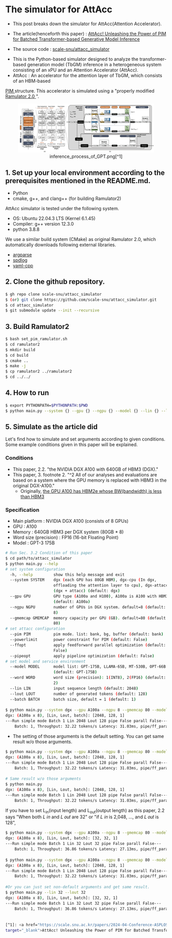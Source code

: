 # The simulator for AttAcc
- This post breaks down the simulator for AttAcc(Attention Accelerator).

- The article(henceforth this paper) : 
<a href="https://scale.snu.ac.kr/papers/2024-04-Conference-ASPLOS-AttAcc.pdf" 
target="_blank">AttAcc! Unleashing the Power of PIM for Batched Transformer-based Generative Model Inference
</a>

- The source code : 
<a href="https://github.com/scale-snu/attacc_simulator" 
target="_blank">scale-snu/attacc_simulator
</a> 

- This is the Python-based simulator designed to analyze the transformer-based generation model (TbGM) inference in a heterogeneous system consisting of an xPU and an Attention Accelerator (AttAcc).
- AttAcc : An accelerator for the attention layer of TbGM, which consists of an HBM-based 
<a href="https://semiconductor.samsung.com/technologies/memory/pim/" target="_blank">
PIM
</a>
structure. This accelerator is simulated using a "properly modified <a href="https://github.com/CMU-SAFARI/ramulator2" target="_blank">Ramulator 2.0
</a>".

<figure style="text-align: center;">
  <img src="./img/2025-02-09-AttAcc_Code_Breakdown/inference_process_of_GPT.png" alt="inference_process_of_GPT.png">
  <figcaption>inference_process_of_GPT.png[^1]</figcaption>
</figure>


## 1. Set up your local environment according to the prerequisites mentioned in the README.md.
- Python
- cmake, g++, and clang++ (for building Ramulator2)

AttAcc simulator is tested under the following system.

* OS: Ubuntu 22.04.3 LTS (Kernel 6.1.45)
* Compiler: g++ version 12.3.0
* python 3.8.8

We use a similar build system (CMake) as original Ramulator 2.0, which automatically downloads following external libraries.
- [argparse](https://github.com/p-ranav/argparse)
- [spdlog](https://github.com/gabime/spdlog)
- [yaml-cpp](https://github.com/jbeder/yaml-cpp)

## 2. Clone the github repository.
```bash
$ gh repo clone scale-snu/attacc_simulator
$ (or) git clone https://github.com/scale-snu/attacc_simulator.git
$ cd attacc_simulator
$ git submodule update --init --recursive
```

## 3. Build Ramulator2
```bash
$ bash set_pim_ramulator.sh
$ cd ramulator2
$ mkdir build
$ cd build
$ cmake ..
$ make -j
$ cp ramulator2 ../ramulator2
$ cd ../../
```

## 4. How to run
```bash
$ export PYTHONPATH=$PYTHONPATH:$PWD
$ python main.py --system {} --gpu {} --ngpu {} --model {} --lin {} --lout {} --batch {} --pim {} --powerlimit --ffopt --pipeopt
```

## 5. Simulate as the article did
Let's find how to simulate and set arguments according to given conditions. Some example conditions given in this paper will be explained.
### Conditions
- This paper, 2.2. "the NVIDIA DGX A100 with 640GB of HBM3 (DGX)."
- This paper, 3. footnote 2. "^2 All of our analyses and evaluations are based on a system where the GPU memory is replaced with HBM3 in the original DGX-A100."
	- Originally, <a href="https://www.nvidia.com/content/dam/en-zz/Solutions/Data-Center/a100/pdf/nvidia-a100-datasheet-us-nvidia-1758950-r4-web.pdf?utm_source=chatgpt.com" target="_blank">the GPU A100 has HBM2e whose BW(bandwidth) is less than HBM3</a>

### Specification
- Main platform : NVIDIA DGX A100 (consists of 8 GPUs)
- GPU : A100
- Memory : 640GB HBM3 per DGX system (80GB * 8)
- Word size (precision) : FP16 (16-bit Floating Point)
- Model : GPT-3 175B
```bash
# Run Sec. 3.2 Condition of this paper
$ cd path/to/attacc_simulator
$ python main.py --help
# set system configuration
  -h, --help         show this help message and exit
  --system SYSTEM    dgx (each GPU has 80GB HBM), dgx-cpu (In dgx,
                     offloading the attention layer to cpu), dgx-attacc
                     (dgx + attacc) (default: dgx)
  --gpu GPU          GPU type (A100a and H100), A100a is A100 with HBM3
                     (default: A100a)
  --ngpu NGPU        number of GPUs in DGX system. default=8 (default:
                     8)
  --gmemcap GMEMCAP  memory capacity per GPU (GB). default=80 (default:
                     80)
# set attacc configuration
  --pim PIM          pim mode. list: bank, bg, buffer (default: bank)
  --powerlimit       power constraint for PIM (default: False)
  --ffopt            apply feedforward parallel optimization (default:
                     False)
  --pipeopt          apply pipeline optimization (default: False)
# set model and service environment
  --model MODEL      model list: GPT-175B, LLAMA-65B, MT-530B, OPT-66B
                     (default: GPT-175B)
  --word WORD        word size (precision): 1(INT8), 2(FP16) (default:
                     2)
  --lin LIN          input sequence length (default: 2048)
  --lout LOUT        number of generated tokens (default: 128)
  --batch BATCH      batch size, default = 1 (default: 1)

$ python main.py --system dgx --gpu A100a --ngpu 8 --gmemcap 80 --model GPT-175B --word 2
dgx: (A100a x 8), [Lin, Lout, batch]: [2048, 128, 1]
---Run simple mode Batch 1 Lin 2048 Lout 128 pipe False parall False---
    Batch: 1, Throughput: 32.22 tokens/s Latency: 31.03ms, pipe/ff_parallel: False/False, powerlimit: False
```

- The setting of those arguments is the default setting. You can get
same result w/o those arguments.
```bash
$ python main.py --system dgx --gpu A100a --ngpu 8 --gmemcap 80 --model GPT-175B --word 2
dgx: (A100a x 8), [Lin, Lout, batch]: [2048, 128, 1]
---Run simple mode Batch 1 Lin 2048 Lout 128 pipe False parall False---
	Batch: 1, Throughput: 32.22 tokens/s Latency: 31.03ms, pipe/ff_parallel: False/False, powerlimit: False

# Same result w/o those arguments
$ python main.py
dgx: (A100a x 8), [Lin, Lout, batch]: [2048, 128, 1]
---Run simple mode Batch 1 Lin 2048 Lout 128 pipe False parall False---
    Batch: 1, Throughput: 32.22 tokens/s Latency: 31.03ms, pipe/ff_parallel: False/False, powerlimit: False
```

If you have to set L<sub>in</sub>(input length) and L<sub>out</sub>(output length) as
this paper, 2.2 says "When both 𝐿 𝑖𝑛 and 𝐿 𝑜𝑢𝑡 are 32" or "if 𝐿 𝑖𝑛 is 2,048, ..., and 𝐿 𝑜𝑢𝑡 is 128",
```bash
$ python main.py --system dgx --gpu A100a --ngpu 8 --gmemcap 80 --model GPT-175B --word 2 --lin 32 --lout 32
dgx: (A100a x 8), [Lin, Lout, batch]: [32, 32, 1]
---Run simple mode Batch 1 Lin 32 Lout 32 pipe False parall False---
    Batch: 1, Throughput: 36.86 tokens/s Latency: 27.13ms, pipe/ff_parallel: False/False, powerlimit: False

$ python main.py --system dgx --gpu A100a --ngpu 8 --gmemcap 80 --model GPT-175B --word 2 --lin 2048 --lout 128
dgx: (A100a x 8), [Lin, Lout, batch]: [2048, 128, 1]
---Run simple mode Batch 1 Lin 2048 Lout 128 pipe False parall False---
    Batch: 1, Throughput: 32.22 tokens/s Latency: 31.03ms, pipe/ff_parallel: False/False, powerlimit: False

#Or you can just set non-default arguments and get same result.
$ python main.py --lin 32 --lout 32
dgx: (A100a x 8), [Lin, Lout, batch]: [32, 32, 1]
---Run simple mode Batch 1 Lin 32 Lout 32 pipe False parall False---
    Batch: 1, Throughput: 36.86 tokens/s Latency: 27.13ms, pipe/ff_parallel: False/False, powerlimit: False


[^1]: <a href="https://scale.snu.ac.kr/papers/2024-04-Conference-ASPLOS-AttAcc.pdf" 
target="_blank">AttAcc! Unleashing the Power of PIM for Batched Transformer-based Generative Model Inference</a> Figure 1.


